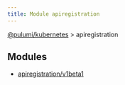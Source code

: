 ```yaml
---
title: Module apiregistration
---
```


<a href="../index.html">@pulumi/kubernetes</a> &gt; apiregistration


<h2 class="pdoc-module-header">Modules</h2>

* <a href="v1beta1">apiregistration/v1beta1</a>

